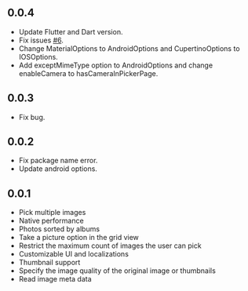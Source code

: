 ## 0.0.4
* Update Flutter and Dart version.
* Fix issues [#6](https://github.com/cj123195/multi_image_picker_plus/issues/6).
* Change MaterialOptions to AndroidOptions and CupertinoOptions to IOSOptions.
* Add exceptMimeType option to AndroidOptions and change enableCamera to hasCameraInPickerPage.

## 0.0.3
* Fix bug.

## 0.0.2
* Fix package name error.
* Update android options.

## 0.0.1
* Pick multiple images
* Native performance
* Photos sorted by albums
* Take a picture option in the grid view
* Restrict the maximum count of images the user can pick
* Customizable UI and localizations
* Thumbnail support
* Specify the image quality of the original image or thumbnails
* Read image meta data